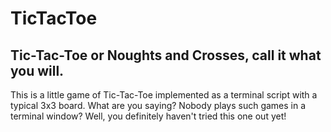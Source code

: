 # TicTacToe
## Tic-Tac-Toe or Noughts and Crosses, call it what you will.

This is a little game of Tic-Tac-Toe implemented as a terminal script with a typical 3x3 board. What are you saying? Nobody plays such games in a terminal window? Well, you definitely haven't tried this one out yet!
